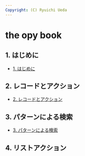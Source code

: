 ```yaml
---
Copyright: (C) Ryuichi Ueda
---
```


# the opy book

## 1. はじめに

* [1. はじめに](/?page=opy_intro)

## 2. レコードとアクション

* [2. レコードとアクション](/?page=opy_action)


## 3. パターンによる検索

* [3. パターンによる検索](/?page=opy_pattern)

## 4. リストアクション

